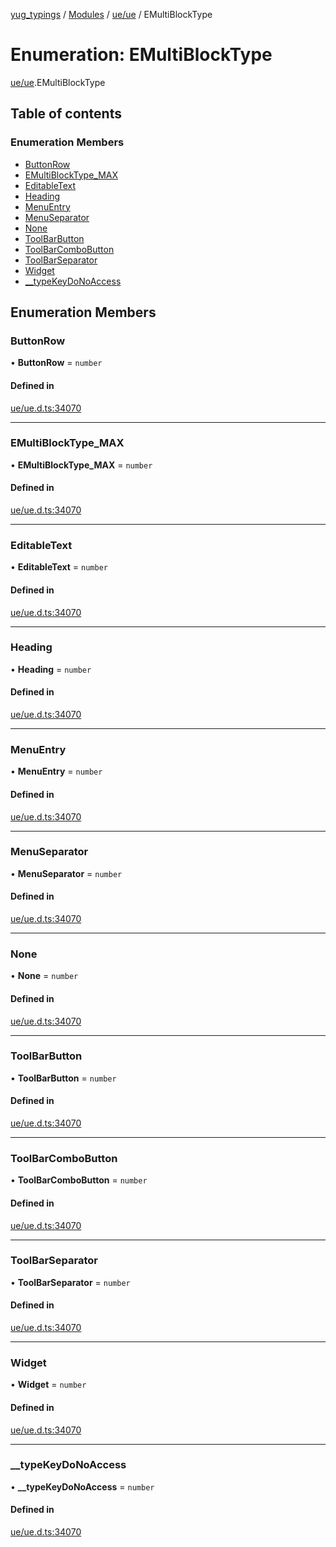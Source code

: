 [yug_typings](../README.md) / [Modules](../modules.md) / [ue/ue](../modules/ue_ue.md) / EMultiBlockType

# Enumeration: EMultiBlockType

[ue/ue](../modules/ue_ue.md).EMultiBlockType

## Table of contents

### Enumeration Members

- [ButtonRow](ue_ue.EMultiBlockType.md#buttonrow)
- [EMultiBlockType\_MAX](ue_ue.EMultiBlockType.md#emultiblocktype_max)
- [EditableText](ue_ue.EMultiBlockType.md#editabletext)
- [Heading](ue_ue.EMultiBlockType.md#heading)
- [MenuEntry](ue_ue.EMultiBlockType.md#menuentry)
- [MenuSeparator](ue_ue.EMultiBlockType.md#menuseparator)
- [None](ue_ue.EMultiBlockType.md#none)
- [ToolBarButton](ue_ue.EMultiBlockType.md#toolbarbutton)
- [ToolBarComboButton](ue_ue.EMultiBlockType.md#toolbarcombobutton)
- [ToolBarSeparator](ue_ue.EMultiBlockType.md#toolbarseparator)
- [Widget](ue_ue.EMultiBlockType.md#widget)
- [\_\_typeKeyDoNoAccess](ue_ue.EMultiBlockType.md#__typekeydonoaccess)

## Enumeration Members

### ButtonRow

• **ButtonRow** = `number`

#### Defined in

[ue/ue.d.ts:34070](https://github.com/YugMetaverse/yug_typings/blob/b7d9b19/ue/ue.d.ts#L34070)

___

### EMultiBlockType\_MAX

• **EMultiBlockType\_MAX** = `number`

#### Defined in

[ue/ue.d.ts:34070](https://github.com/YugMetaverse/yug_typings/blob/b7d9b19/ue/ue.d.ts#L34070)

___

### EditableText

• **EditableText** = `number`

#### Defined in

[ue/ue.d.ts:34070](https://github.com/YugMetaverse/yug_typings/blob/b7d9b19/ue/ue.d.ts#L34070)

___

### Heading

• **Heading** = `number`

#### Defined in

[ue/ue.d.ts:34070](https://github.com/YugMetaverse/yug_typings/blob/b7d9b19/ue/ue.d.ts#L34070)

___

### MenuEntry

• **MenuEntry** = `number`

#### Defined in

[ue/ue.d.ts:34070](https://github.com/YugMetaverse/yug_typings/blob/b7d9b19/ue/ue.d.ts#L34070)

___

### MenuSeparator

• **MenuSeparator** = `number`

#### Defined in

[ue/ue.d.ts:34070](https://github.com/YugMetaverse/yug_typings/blob/b7d9b19/ue/ue.d.ts#L34070)

___

### None

• **None** = `number`

#### Defined in

[ue/ue.d.ts:34070](https://github.com/YugMetaverse/yug_typings/blob/b7d9b19/ue/ue.d.ts#L34070)

___

### ToolBarButton

• **ToolBarButton** = `number`

#### Defined in

[ue/ue.d.ts:34070](https://github.com/YugMetaverse/yug_typings/blob/b7d9b19/ue/ue.d.ts#L34070)

___

### ToolBarComboButton

• **ToolBarComboButton** = `number`

#### Defined in

[ue/ue.d.ts:34070](https://github.com/YugMetaverse/yug_typings/blob/b7d9b19/ue/ue.d.ts#L34070)

___

### ToolBarSeparator

• **ToolBarSeparator** = `number`

#### Defined in

[ue/ue.d.ts:34070](https://github.com/YugMetaverse/yug_typings/blob/b7d9b19/ue/ue.d.ts#L34070)

___

### Widget

• **Widget** = `number`

#### Defined in

[ue/ue.d.ts:34070](https://github.com/YugMetaverse/yug_typings/blob/b7d9b19/ue/ue.d.ts#L34070)

___

### \_\_typeKeyDoNoAccess

• **\_\_typeKeyDoNoAccess** = `number`

#### Defined in

[ue/ue.d.ts:34070](https://github.com/YugMetaverse/yug_typings/blob/b7d9b19/ue/ue.d.ts#L34070)
